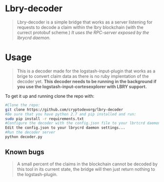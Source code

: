 # Lbry-decoder
>Lbry-decoder is a simple bridge that works as a server listening for requests to decode a claim within the lbry blockchain (with the currect protobuf scheme.)
_It uses the RPC-server exposed by the lbrycrd daemon._

# Usage
>This is a decoder made for the logstash-input-plugin that works as a brige to convert claim data as there is no ruby implentation of the decoder yet.
**This decoder needs to be running in the background if you use the logstash-input-cortesexplorer with LBRY support.**

To get it up and running clone the repo with:
```bash
#Clone the repo:
git clone https://github.com/cryptodevorg/lbry-decoder
#Be sure that you have python 2.7 and pip installed and run:
sudo pip install -r requirements.txt
#Configure the decoder with the config.json file to your lbrtcrd daemon settings.
Edit the config.json to your lbrycrd daemon settings...
#Run the decoder server
python decoder.py
```

## Known bugs
> A small percent of the claims in the blockchain cannot be decoded by this tool in its current state, the bridge will then just return nothing to the logstash-plugin.